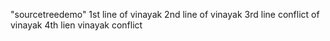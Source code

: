 "sourcetreedemo" 
1st line of vinayak
2nd line of vinayak
3rd line conflict of vinayak
4th lien vinayak conflict